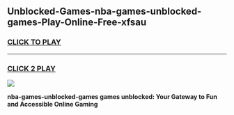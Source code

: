 
## Unblocked-Games-nba-games-unblocked-games-Play-Online-Free-xfsau
<h3>
<a href="https://premium76.site?title=nba-games-unblocked-games&ref=26A">CLICK TO PLAY</a></h3>
<hr>

<h3>
<a href="https://premium76.site?title=nba-games-unblocked-games&ref=26A">CLICK 2 PLAY</a>
  
</h3>

<a href="https://premium76.site?title=nba-games-unblocked-games&ref=26A"><img src="https://clearcache.store/games.png"></a>


**nba-games-unblocked-games games unblocked: Your Gateway to Fun and Accessible Online Gaming**
